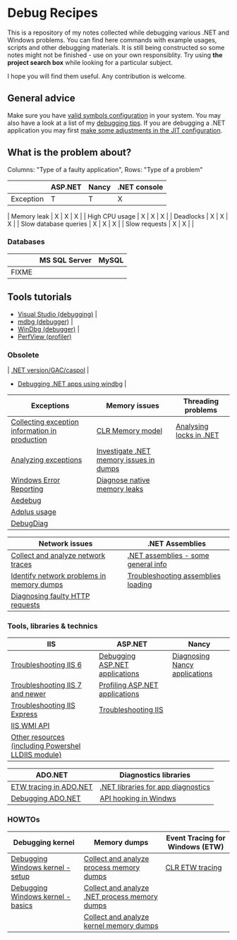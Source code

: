 
Debug Recipes
=============

This is a repository of my notes collected while debugging various .NET and Windows problems. You can find here commands with example usages, scripts and other debugging materials.  It is still being constructed so some notes might not be finished - use on your own responsiblity. Try using **the project search box** while looking for a particular subject.

I hope you will find them useful. Any contribution is welcome.

## General advice

Make sure you have [valid symbols configuration](windows-debugging-configuration.md) in your system. You may also have a look at a list of my [debugging tips](howto.md). If you are debugging a .NET application you may first [make some adjustments in the JIT configuration](jit-configuration-for-debugging.md).

## What is the problem about?

Columns: "Type of a faulty application", Rows: "Type of a problem"


|  |ASP.NET|Nancy|.NET console
|--|-------|-----|------------
| Exception | T | T | X |


| Memory leak | X | X | X |
| High CPU usage | X | X | X |
| Deadlocks | X | X | X |
| Slow database queries | X | X | X |
| Slow requests | X | X | |

### Databases

|    | MS SQL Server | MySQL |
| -- | ------------- | ----- |
| FIXME

## Tools tutorials

- [Visual Studio (debugging)](debugging-using-vs/README.md) |
- [mdbg (debugger)](debugging-using-mdbg/mdbg.exe.md) |
- [WinDbg (debugger)](debugging-using-windbg/windbg-debugging.md) |
- [PerfView (profiler)](profiling-tools/perfview/perfview.exe.md)



### Obsolete


| [.NET version/GAC/caspol](clr-information.md) |

- [Debugging .NET apps using windbg](debugging-using-windbg/windbg-clr-debugging.md) |



| Exceptions | Memory issues | Threading problems |
| --- | --- | ---
| [Collecting exception information in production](exceptions/collecting-exceptions-info.md) | [CLR Memory model](memory/clr-memory.md) | [Analysing locks in .NET](threading/analysing-locks-in-net.md)
| [Analyzing exceptions](exceptions/analyzing-exceptions.md) | [Investigate .NET memory issues in dumps](dumps/dotnet-process-memory-dumps.md) |
| [Windows Error Reporting](exceptions/wer/wer-usage.md) | [Diagnose native memory leaks](memory/native-memory-leaks.md) |
| [Aedebug](exceptions/aedebug/aedebug.md) | | |
| [Adplus usage](exceptions/adplus/adplus.md) | | |
| [DebugDiag](exceptions/debugdiag/debugdiag.md) | | |


| Network issues | .NET Assemblies |
| --- | --- |
| [Collect and analyze network traces](network/network-tracing.md) | [.NET assemblies - some general info](assemblies/clr-assemblies.md) |
| [Identify network problems in memory dumps](network/network-problems-in-dumps.md) | [Troubleshooting assemblies loading](assemblies/clr-troubleshooting-assembly-loading.md) |
| [Diagnosing faulty HTTP requests](network/network-faulty-http-requests.md) | |


### Tools, libraries & technics

| IIS | ASP.NET | Nancy
| --- | --- | ---
| [Troubleshooting IIS 6](iis/iis6.md) | [Debugging ASP.NET applications](asp.net/asp.net-debugging.md) | [Diagnosing Nancy applications](nancy/nancy-diagnostics.md)
| [Troubleshooting IIS 7 and newer](iis/iis7up.md) | [Profiling ASP.NET applications](asp.net/asp.net-profiling.md) |
| [Troubleshooting IIS Express](iis/iisexpress.md) | [Troubleshooting IIS](asp.net/iis-troubleshooting.md) |
| [IIS WMI API](iis/wmi/iis-wmi.md) | | |
| [Other resources (including Powershel LLDIIS module)](iis/README.md) | | |

| ADO.NET | Diagnostics libraries |
| --- | ---
| [ETW tracing in ADO.NET](ado.net/ado.net-etw-tracing.md) | [.NET libraries for app diagnostics](profiling-tools/clr-diaglibs.md)
| [Debugging ADO.NET](ado.net/ado.net-debugging.md) | [API hooking in Windws](api-hooking.md)

### HOWTOs

| Debugging kernel | Memory dumps | Event Tracing for Windows (ETW) |
| --- | --- | --- |
| [Debugging Windows kernel - setup](debugging-kernel/windows-kernel-debugging-setup.md) | [Collect and analyze process memory dumps](dumps/windows-process-memory-dumps.md) | [CLR ETW tracing](etw/clr-etw-tracing.md) |
| [Debugging Windows kernel - basics](debugging-kernel/windows-kernel-debugging.md) | [Collect and analyze .NET process memory dumps](dumps/dotnet-process-memory-dumps.md) | |
| | [Collect and analyze kernel memory dumps](dumps/windows-kernel-memory-dumps.md) | |


